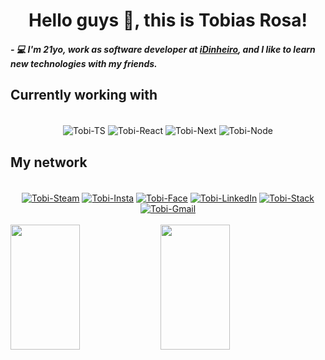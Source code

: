 <h1 align="center">Hello guys 👋, this is Tobias Rosa!</h1>
<h5 align="left">- 💻 I'm 21yo, work as software developer at <a href="https://idinheiro.com.br" target="_blank">iDinheiro</a>, and I like to learn new technologies with my friends.</h5>

## Currently working with

<div style="display: inline_block" align="center"><br>
  <img align="center" alt="Tobi-TS" src="https://img.shields.io/badge/TypeScript-007ACC?style=for-the-badge&logo=typescript&logoColor=white">
  <img align="center" alt="Tobi-React" src="https://img.shields.io/badge/React-20232A?style=for-the-badge&logo=react&logoColor=61DAFB">
  <img align="center" alt="Tobi-Next" src="https://img.shields.io/badge/Next-black?style=for-the-badge&logo=next.js&logoColor=white">
  <img align="center" alt="Tobi-Node" src="https://img.shields.io/badge/Node.js-43853D?style=for-the-badge&logo=node.js&logoColor=white">
</div>

## My network

<div style="display: inline_block" align="center"><br>
  <a href="https://steamcommunity.com/id/tobybryant1/" target="_blank"><img align="center" alt="Tobi-Steam" src="https://img.shields.io/badge/Steam-000000?style=for-the-badge&logo=steam&logoColor=white"></a>
  <a href="https://www.instagram.com/tubia_rosa/" target="_blank"><img align="center" alt="Tobi-Insta" src="https://img.shields.io/badge/Instagram-E4405F?style=for-the-badge&logo=instagram&logoColor=white"></a>
  <a href="https://www.facebook.com/tobias.o.rosa/" target="_blank"><img align="center" alt="Tobi-Face" src="https://img.shields.io/badge/Facebook-1877F2?style=for-the-badge&logo=facebook&logoColor=white"></a>
  <a href="https://www.linkedin.com/in/tobias-oliveira-rosa/" target="_blank"><img align="center" alt="Tobi-LinkedIn" src="https://img.shields.io/badge/LinkedIn-0077B5?style=for-the-badge&logo=linkedin&logoColor=white"></a>
  <a href="https://stackoverflow.com/users/13621903/tobias-rosa" target="_blank"><img align="center" alt="Tobi-Stack" src="https://img.shields.io/badge/Stack_Overflow-FE7A16?style=for-the-badge&logo=stack-overflow&logoColor=white"></a>
  <a href="mailto:tobias.rosa2000@gmail.com" target="_blank"><img align="center" alt="Tobi-Gmail" src="https://img.shields.io/badge/Gmail-D14836?style=for-the-badge&logo=gmail&logoColor=white" target="_blank"></a>
</div>
<br>

<div>
<img align="left" width=47% height=200px src="https://github-readme-stats.vercel.app/api?username=tobiasorosa&show_icons=true&theme=onedark&include_all_commits=true&count_private=true"/>
<img align="left" width=47% height=200px src="https://github-readme-stats.vercel.app/api/top-langs/?username=tobiasorosa&layout=compact&langs_count=7&theme=onedark"/>
</div>
